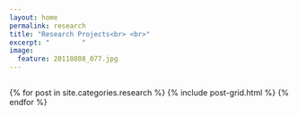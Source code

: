 ```yaml
---
layout: home
permalink: research
title: "Research Projects<br> <br>"
excerpt: "        "
image:
  feature: 20110808_077.jpg
---
```

<h2 class="post-title"> </h2>
<div class="tiles">
{% for post in site.categories.research %}
	{% include post-grid.html %}
{% endfor %}
</div><!-- /.tiles -->
